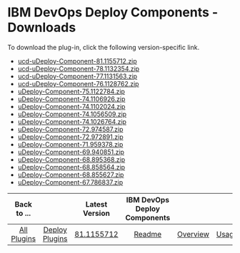 
# IBM DevOps Deploy Components - Downloads

To download the plug-in, click the following version-specific link.
- [ucd-uDeploy-Component-81.1155712.zip](https://raw.githubusercontent.com/UrbanCode/IBM-UCD-PLUGINS/main/files/uDeploy-Component/ucd-uDeploy-Component-81.1155712.zip)
- [ucd-uDeploy-Component-78.1132354.zip](https://raw.githubusercontent.com/UrbanCode/IBM-UCD-PLUGINS/main/files/uDeploy-Component/ucd-uDeploy-Component-78.1132354.zip)
- [ucd-uDeploy-Component-77.1131563.zip](https://raw.githubusercontent.com/UrbanCode/IBM-UCD-PLUGINS/main/files/uDeploy-Component/ucd-uDeploy-Component-77.1131563.zip)
- [ucd-uDeploy-Component-76.1128762.zip](https://raw.githubusercontent.com/UrbanCode/IBM-UCD-PLUGINS/main/files/uDeploy-Component/ucd-uDeploy-Component-76.1128762.zip)
- [uDeploy-Component-75.1122784.zip](https://raw.githubusercontent.com/UrbanCode/IBM-UCD-PLUGINS/main/files/uDeploy-Component/uDeploy-Component-75.1122784.zip)
- [uDeploy-Component-74.1106926.zip](https://raw.githubusercontent.com/UrbanCode/IBM-UCD-PLUGINS/main/files/uDeploy-Component/uDeploy-Component-74.1106926.zip)
- [uDeploy-Component-74.1102024.zip](https://raw.githubusercontent.com/UrbanCode/IBM-UCD-PLUGINS/main/files/uDeploy-Component/uDeploy-Component-74.1102024.zip)
- [uDeploy-Component-74.1056509.zip](https://raw.githubusercontent.com/UrbanCode/IBM-UCD-PLUGINS/main/files/uDeploy-Component/uDeploy-Component-74.1056509.zip)
- [uDeploy-Component-74.1026764.zip](https://raw.githubusercontent.com/UrbanCode/IBM-UCD-PLUGINS/main/files/uDeploy-Component/uDeploy-Component-74.1026764.zip)
- [uDeploy-Component-72.974587.zip](https://raw.githubusercontent.com/UrbanCode/IBM-UCD-PLUGINS/main/files/uDeploy-Component/uDeploy-Component-72.974587.zip)
- [uDeploy-Component-72.972891.zip](https://raw.githubusercontent.com/UrbanCode/IBM-UCD-PLUGINS/main/files/uDeploy-Component/uDeploy-Component-72.972891.zip)
- [uDeploy-Component-71.959378.zip](https://raw.githubusercontent.com/UrbanCode/IBM-UCD-PLUGINS/main/files/uDeploy-Component/uDeploy-Component-71.959378.zip)
- [uDeploy-Component-69.940851.zip](https://raw.githubusercontent.com/UrbanCode/IBM-UCD-PLUGINS/main/files/uDeploy-Component/uDeploy-Component-69.940851.zip)
- [uDeploy-Component-68.895368.zip](https://raw.githubusercontent.com/UrbanCode/IBM-UCD-PLUGINS/main/files/uDeploy-Component/uDeploy-Component-68.895368.zip)
- [uDeploy-Component-68.858564.zip](https://raw.githubusercontent.com/UrbanCode/IBM-UCD-PLUGINS/main/files/uDeploy-Component/uDeploy-Component-68.858564.zip)
- [uDeploy-Component-68.855627.zip](https://raw.githubusercontent.com/UrbanCode/IBM-UCD-PLUGINS/main/files/uDeploy-Component/uDeploy-Component-68.855627.zip)
- [uDeploy-Component-67.786837.zip](https://raw.githubusercontent.com/UrbanCode/IBM-UCD-PLUGINS/main/files/uDeploy-Component/uDeploy-Component-67.786837.zip)

|Back to ...||Latest Version|IBM DevOps Deploy Components ||||
| :---: | :---: | :---: | :---: | :---: | :---: | :---: |
|[All Plugins](../../index.md)|[Deploy Plugins](../README.md)|[81.1155712](https://raw.githubusercontent.com/UrbanCode/IBM-UCD-PLUGINS/main/files/uDeploy-Component/ucd-uDeploy-Component-81.1155712.zip)|[Readme](README.md)|[Overview](overview.md)|[Usage](usage.md)|[Steps](steps.md)|
